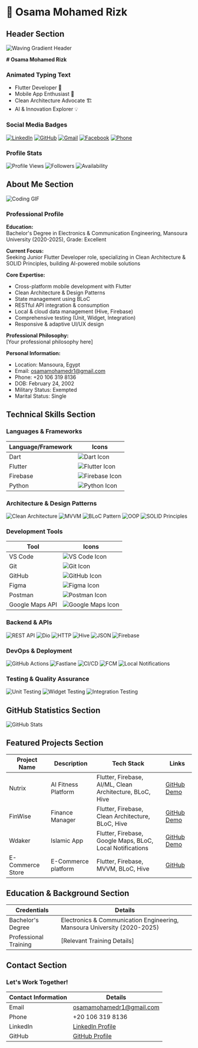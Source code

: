 # 🌈 Osama Mohamed Rizk

## Header Section
![Waving Gradient Header](link-to-your-gradient-image)

**# Osama Mohamed Rizk**  

### Animated Typing Text
* Flutter Developer 🚀  
* Mobile App Enthusiast 📱  
* Clean Architecture Advocate 🏗️  
* AI & Innovation Explorer 💡  

### Social Media Badges
[![LinkedIn](link-to-linkedin-badge)](https://www.linkedin.com/in/osamamohamedr1) [![GitHub](link-to-github-badge)](https://github.com/osamamohamedr1) [![Gmail](link-to-gmail-badge)](mailto:osamamohamedr1@gmail.com) [![Facebook](link-to-facebook-badge)](https://www.facebook.com/osamamohamedr1) [![Phone](link-to-phone-badge)](tel:+201063198136)  

### Profile Stats
![Profile Views](link-to-profile-views-badge) ![Followers](link-to-followers-badge) ![Availability](link-to-availability-badge)

## About Me Section
![Coding GIF](link-to-coding-gif)

### Professional Profile
**Education:**  
Bachelor's Degree in Electronics & Communication Engineering, Mansoura University (2020-2025), Grade: Excellent  

**Current Focus:**  
Seeking Junior Flutter Developer role, specializing in Clean Architecture & SOLID Principles, building AI-powered mobile solutions  

**Core Expertise:**  
* Cross-platform mobile development with Flutter  
* Clean Architecture & Design Patterns  
* State management using BLoC  
* RESTful API integration & consumption  
* Local & cloud data management (Hive, Firebase)  
* Comprehensive testing (Unit, Widget, Integration)  
* Responsive & adaptive UI/UX design  

**Professional Philosophy:**  
[Your professional philosophy here]  

**Personal Information:**  
* Location: Mansoura, Egypt  
* Email: osamamohamedr1@gmail.com  
* Phone: +20 106 319 8136  
* DOB: February 24, 2002  
* Military Status: Exempted  
* Marital Status: Single  

## Technical Skills Section
### Languages & Frameworks
| Language/Framework | Icons |
| ------------------- | ----- |
| Dart                | ![Dart Icon](link-to-dart-icon) |
| Flutter             | ![Flutter Icon](link-to-flutter-icon) |
| Firebase            | ![Firebase Icon](link-to-firebase-icon) |
| Python              | ![Python Icon](link-to-python-icon) |

### Architecture & Design Patterns
![Clean Architecture](link-to-clean-architecture-badge) ![MVVM](link-to-mvvm-badge) ![BLoC Pattern](link-to-bloc-badge) ![OOP](link-to-oop-badge) ![SOLID Principles](link-to-solid-badge)  

### Development Tools
| Tool               | Icons |
| ------------------ | ----- |
| VS Code            | ![VS Code Icon](link-to-vscode-icon) |
| Git                | ![Git Icon](link-to-git-icon) |
| GitHub             | ![GitHub Icon](link-to-github-icon) |
| Figma              | ![Figma Icon](link-to-figma-icon) |
| Postman            | ![Postman Icon](link-to-postman-icon) |
| Google Maps API    | ![Google Maps Icon](link-to-google-maps-icon) |

### Backend & APIs
![REST API](link-to-rest-api-badge) ![Dio](link-to-dio-badge) ![HTTP](link-to-http-badge) ![Hive](link-to-hive-badge) ![JSON](link-to-json-badge) ![Firebase](link-to-firebase-badge)  

### DevOps & Deployment
![GitHub Actions](link-to-github-actions-badge) ![Fastlane](link-to-fastlane-badge) ![CI/CD](link-to-cicd-badge) ![FCM](link-to-fcm-badge) ![Local Notifications](link-to-local-notifications-badge)  

### Testing & Quality Assurance
![Unit Testing](link-to-unit-testing-badge) ![Widget Testing](link-to-widget-testing-badge) ![Integration Testing](link-to-integration-testing-badge)  

## GitHub Statistics Section
![GitHub Stats](link-to-github-stats)

## Featured Projects Section
| Project Name       | Description                       | Tech Stack                                          | Links                        |
| -------------------| -------------------------------- | --------------------------------------------------- | ---------------------------- |
| Nutrix             | AI Fitness Platform              | Flutter, Firebase, AI/ML, Clean Architecture, BLoC, Hive | [GitHub](link-to-github) [Demo](link-to-demo) |
| FinWise            | Finance Manager                  | Flutter, Firebase, Clean Architecture, BLoC, Hive | [GitHub](link-to-github) [Demo](link-to-demo) |
| Wdaker             | Islamic App                      | Flutter, Firebase, Google Maps, BLoC, Local Notifications | [GitHub](link-to-github) [Demo](link-to-demo) |
| E-Commerce Store   | E-Commerce platform              | Flutter, Firebase, MVVM, BLoC, Hive                | [GitHub](link-to-github)   |

## Education & Background Section
| Credentials        | Details                           |
| -------------------| -------------------------------- |
| Bachelor's Degree   | Electronics & Communication Engineering, Mansoura University (2020-2025)  |
| Professional Training| [Relevant Training Details]     |

## Contact Section
### Let's Work Together!
| Contact Information | Details                          |
| -------------------| -------------------------------- |
| Email              | osamamohamedr1@gmail.com         |
| Phone              | +20 106 319 8136                 |
| LinkedIn           | [LinkedIn Profile](https://www.linkedin.com/in/osamamohamedr1) |
| GitHub             | [GitHub Profile](https://github.com/osamamohamedr1) |